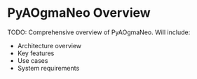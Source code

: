 # PyAOgmaNeo Overview

TODO: Comprehensive overview of PyAOgmaNeo. Will include:
- Architecture overview
- Key features
- Use cases
- System requirements
